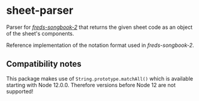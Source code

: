 # sheet-parser
Parser for [_freds-songbook-2_](https://github.com/frederikheld/freds-songbook-2) that returns the given sheet code as an object of the sheet's components.

Reference implementation of the notation format used in _freds-songbook-2_.

## Compatibility notes

This package makes use of `String.prototype.matchAll()` which is available starting with Node 12.0.0. Therefore versions before Node 12 are not supported!